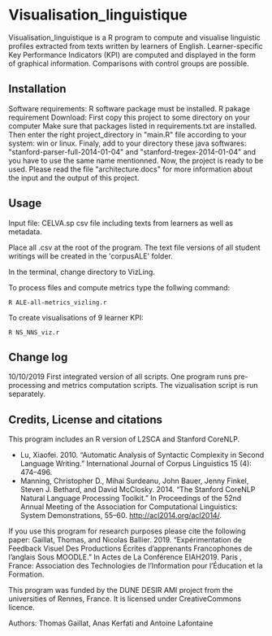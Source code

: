 # Visualisation_linguistique

Visualisation_linguistique is a R program to compute and visualise linguistic profiles extracted from texts written by learners of English. Learner-specific Key Performance Indicators (KPI) are computed and displayed in the form of graphical information. Comparisons with control groups are possible.  



## Installation
Software requirements: 
R software package must be installed. 
R pakage requirement
Download:
First copy this project to some directory on your computer
Make sure that packages listed in requirements.txt are installed.
Then enter the right project_directory in "main.R" file according to your system: win or linux.
Finaly, add to your directory these java softwares: "stanford-parser-full-2014-01-04" and "stanford-tregex-2014-01-04" and you have to use the same name mentionned.
Now, the project is ready to be used.
Please read the file "architecture.docs" for more information about the input and the output of this project.


## Usage
Input file: CELVA.sp csv file including texts from learners as well as metadata.

Place all .csv at the root of the program. The text file versions of all student writings will be created in the 'corpusALE' folder. 

In the terminal, change directory to VizLing.

To process files and compute metrics type the follwing command: 

```
R ALE-all-metrics_vizling.r
```

To create visualisations of 9 learner KPI:
```
R NS_NNS_viz.r
```

## Change log

10/10/2019 
First integrated version of all scripts. One program runs pre-processing and metrics computation scripts. 
The vizualisation script is run separately. 



## Credits, License and citations

This program includes an R version of L2SCA and Stanford CoreNLP. 

- Lu, Xiaofei. 2010. “Automatic Analysis of Syntactic Complexity in Second Language Writing.” International Journal of Corpus Linguistics 15 (4): 474–496.
- Manning, Christopher D., Mihai Surdeanu, John Bauer, Jenny Finkel, Steven J. Bethard, and David McClosky. 2014. “The Stanford CoreNLP Natural Language Processing Toolkit.” In Proceedings of the 52nd Annual Meeting of the Association for Computational Linguistics: System Demonstrations, 55–60. http://acl2014.org/acl2014/.


If you use this program for research purposes please cite the following paper:
Gaillat, Thomas, and Nicolas Ballier. 2019. “Expérimentation de Feedback Visuel Des Productions Écrites d’apprenants Francophones de l’anglais Sous MOODLE.” In Actes de La Conférence EIAH2019. Paris , France: Association des Technologies de l’Information pour l’Éducation et la Formation.



This program was funded by the DUNE DESIR AMI project from the universities of Rennes, France. It is licensed under CreativeCommons licence.

Authors: Thomas Gaillat, Anas Kerfati and Antoine Lafontaine


